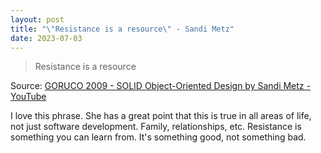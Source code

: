 ```yaml
---
layout: post
title: "\"Resistance is a resource\" - Sandi Metz"
date: 2023-07-03
---
```


> Resistance is a resource

Source: [GORUCO 2009 - SOLID Object-Oriented Design by Sandi Metz -
YouTube](https://youtube.com/watch?v=v-2yFMzxqwU&t=1110)

I love this phrase.  She has a great point that this is true in all areas
of life, not just software development.  Family, relationships, etc.
Resistance is something you can learn from.  It's something good, not
something bad.

